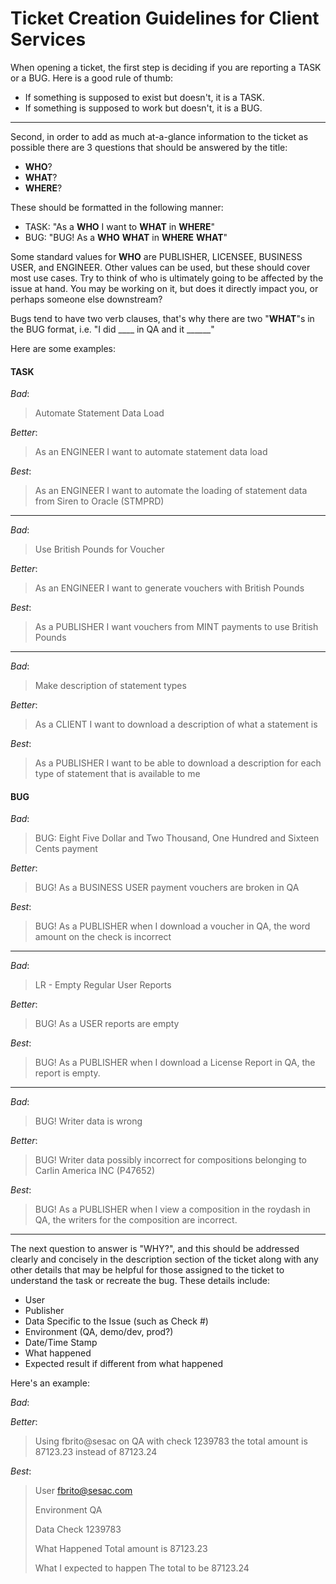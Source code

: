 # Ticket Creation Guidelines for Client Services

When opening a ticket, the first step is deciding if you are reporting a TASK or a BUG. Here is a good rule of thumb:
- If something is supposed to exist but doesn't, it is a TASK.
- If something is supposed to work but doesn't, it is a BUG.

---

Second, in order to add as much at-a-glance information to the ticket as possible there are 3 questions that should be
answered by the title:
- **WHO**?
- **WHAT**?
- **WHERE**?

These should be formatted in the following manner:
- TASK: "As a **WHO** I want to **WHAT** in **WHERE**"
- BUG: "BUG! As a **WHO** **WHAT** in **WHERE** **WHAT**"

Some standard values for **WHO** are PUBLISHER, LICENSEE, BUSINESS USER, and ENGINEER. Other values can be used, but these
should cover most use cases. Try to think of who is ultimately going to be affected by the issue at hand. You may be
working on it, but does it directly impact you, or perhaps someone else downstream?

Bugs tend to have two verb clauses, that's why there are two "**WHAT**"s in the BUG format,
i.e. "I did ____ in QA and it ______"

Here are some examples:

#### TASK

_Bad_:
 > Automate Statement Data Load

_Better_:
 > As an ENGINEER I want to automate statement data load

_Best_:
 > As an ENGINEER I want to automate the loading of statement data from Siren to Oracle (STMPRD)
---
_Bad_:
 > Use British Pounds for Voucher

_Better_:
 > As an ENGINEER I want to generate vouchers with British Pounds

_Best_:
 > As a PUBLISHER I want vouchers from MINT payments to use British Pounds
---
_Bad_:
 > Make description of statement types

_Better_:
 > As a CLIENT I want to download a description of what a statement is

_Best_:
 > As a PUBLISHER I want to be able to download a description for each type of statement that is available to me

#### BUG

_Bad_:
 > BUG:
 > Eight Five Dollar and Two Thousand, One Hundred and Sixteen Cents payment

_Better_:
 > BUG! As a BUSINESS USER payment vouchers are broken in QA

_Best_:
 > BUG! As a PUBLISHER when I download a voucher in QA, the word amount on the check is incorrect
---
_Bad_:
 > LR - Empty Regular User Reports

_Better_:
 > BUG! As a USER reports are empty

_Best_:
 > BUG! As a PUBLISHER when I download a License Report in QA, the report is empty.
---
_Bad_:
 > BUG! Writer data is wrong

_Better_:
 > BUG! Writer data possibly incorrect for compositions belonging to Carlin America INC (P47652)

_Best_:
 > BUG! As a PUBLISHER when I view a composition in the roydash in QA, the writers for the composition are incorrect.

---

The next question to answer is "WHY?", and this should be addressed clearly and concisely in the description section of
the ticket along with any other details that may be helpful for those assigned to the ticket to understand the task or
recreate the bug. These details include:
- User
- Publisher
- Data Specific to the Issue (such as Check #)
- Environment (QA, demo/dev, prod?)
- Date/Time Stamp
- What happened
- Expected result if different from what happened

Here's an example:

_Bad_:
 >

_Better_:
 > Using fbrito@sesac on QA with check 1239783 the total amount is 87123.23 instead of 87123.24

_Best_:
> User
> fbrito@sesac.com
>
> Environment
> QA
>
> Data
> Check 1239783
>
> What Happened
> Total amount is 87123.23
>
> What I expected to happen
> The total to be 87123.24
